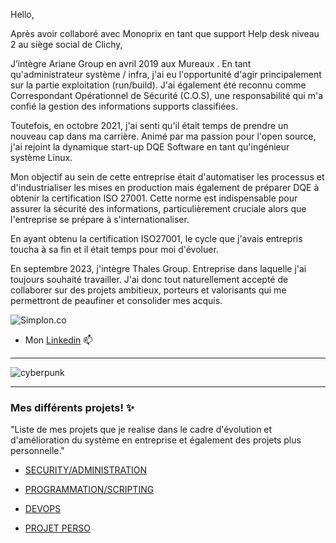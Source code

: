 Hello, 

Après avoir collaboré avec Monoprix en tant que support Help desk niveau 2 au siège social de Clichy,

J’intègre Ariane Group en avril 2019 aux Mureaux .
En tant qu'administrateur système / infra, j'ai eu l'opportunité d'agir principalement sur la partie exploitation (run/build). 
J'ai également été reconnu comme Correspondant Opérationnel de Sécurité (C.O.S), une responsabilité qui m'a confié la gestion des informations supports classifiées.

Toutefois, en octobre 2021, j'ai senti qu'il était temps de prendre un nouveau cap dans ma carrière. Animé par ma passion pour l'open source, j'ai rejoint la dynamique start-up DQE Software en tant qu'ingénieur système Linux.

Mon objectif au sein de cette entreprise était d'automatiser les processus et d'industrialiser les mises en production mais également de préparer DQE à obtenir la certification ISO 27001. Cette norme est indispensable pour assurer la sécurité des informations, particulièrement cruciale alors que l'entreprise se prépare à s'internationaliser.

En ayant obtenu la certification ISO27001, le cycle que j'avais entrepris toucha à sa fin et il était temps pour moi d'évoluer.

En septembre 2023,  j'intègre Thales Group. Entreprise dans laquelle j'ai toujours souhaité travailler. 
J'ai  donc tout naturellement accepté de collaborer sur des projets ambitieux, porteurs et valorisants qui me permettront de peaufiner et consolider mes acquis.


![Simplon.co](https://64.media.tumblr.com/017610fc57565d741fa9590e3892caaf/05716ba0c46b3c10-e3/s500x750/d8127f1cc67928d8c106c9f34ba9f32aa5eb1130.gif)


 * Mon [Linkedin](https://www.linkedin.com/in/j%C3%A9r%C3%B4me-aguas/)    📫
------

![cyberpunk](https://cdn2.downdetector.com/static/uploads/logo/github-logo.png) 


------

### Mes différents projets! ✨
"Liste de mes projets que je realise dans le cadre d'évolution et d'amélioration du système en entreprise et également des projets plus personnelle."



* [SECURITY/ADMINISTRATION](https://github.com/jeyinked/SECURITY)

* [PROGRAMMATION/SCRIPTING](https://github.com/jeyinked/PROGRAMMATION_SCRIPTING)

* [DEVOPS](https://github.com/jeyinked/DEVOPS)

* [PROJET PERSO](https://github.com/jeyinked/PROJETS_PERSO)


 




